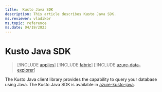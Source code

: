 ```yaml
---
title:  Kusto Java SDK
description: This article describes Kusto Java SDK.
ms.reviewer: vladikbr
ms.topic: reference
ms.date: 04/19/2023
---
```


# Kusto Java SDK

> [!INCLUDE [applies](../../includes/applies-to-version/applies.md)] [!INCLUDE [fabric](../../includes/applies-to-version/fabric.md)] [!INCLUDE [azure-data-explorer](../../includes/applies-to-version/azure-data-explorer.md)]

The Kusto Java client library provides the capability to query your database using Java.
The Kusto Java SDK is available in [azure-kusto-java](https://github.com/Azure/azure-kusto-java).
